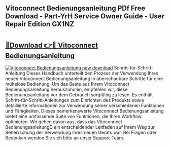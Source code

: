 ## Vitoconnect Bedienungsanleitung PDf Free Download - Part-YrH Service Owner Guide - User Repair Edition GX1NZ

# <h2><a href="http://df313x.blite.top/?on=Vitoconnect+Bedienungsanleitung">🔗Download 👉🔴 Vitoconnect Bedienungsanleitung</a></h2>

[![Vitoconnect Bedienungsanleitung new download](https://i.imgur.com/lujVjoI.png)](http://df313x.blite.top/?on=Vitoconnect+Bedienungsanleitung)
Schritt-für-Schritt-Anleitung Dieses Handbuch unterteilt den Prozess der Verwendung Ihres neuen Vitoconnect Bedienungsanleitung in überschaubare Schritte für eine mühelose Bedienung. Um das Beste aus Ihrem Vitoconnect Bedienungsanleitung herauszuholen, empfehlen wir, diese Bedienungsanleitung vor dem Gebrauch sorgfältig zu lesen. Es enthält Schritt-für-Schritt-Anleitungen zum Einrichten des Produkts sowie detaillierte Informationen zur Verwendung seiner verschiedenen Funktionen und Fähigkeiten. Dieses bemerkenswerte Vitoconnect Bedienungsanleitung bietet eine umfassende Suite von Funktionen, die Ihren Workflow optimieren. Wir gehen davon aus, dass das Vitoconnect BedienungsanleitungD ein entscheidender Leitfaden auf Ihrem Weg zur Beherrschung der Verwendung Ihres neuen Geräts war. Bei Fragen oder Bedenken wenden Sie sich bitte an unser Support-Team.
